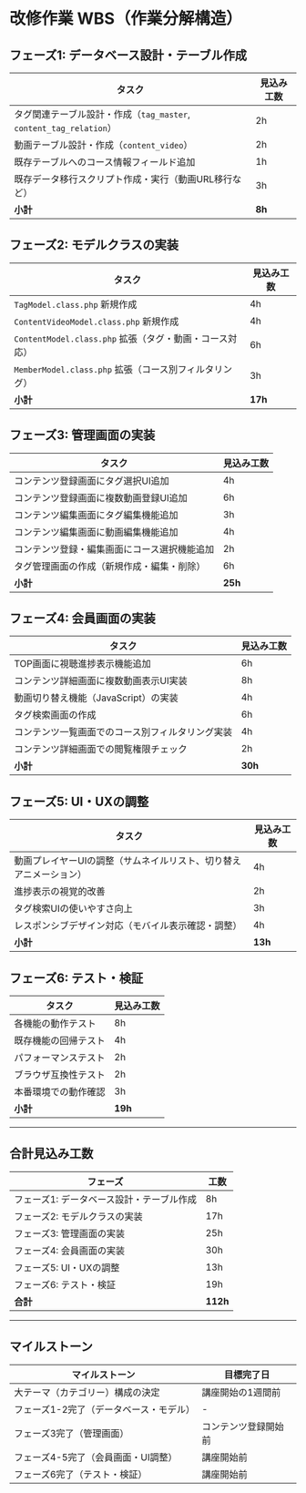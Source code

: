 # 改修作業 WBS（作業分解構造）

## フェーズ1: データベース設計・テーブル作成

| タスク | 見込み工数 |
|--------|-----------|
| タグ関連テーブル設計・作成（`tag_master`, `content_tag_relation`） | 2h |
| 動画テーブル設計・作成（`content_video`） | 2h |
| 既存テーブルへのコース情報フィールド追加 | 1h |
| 既存データ移行スクリプト作成・実行（動画URL移行など） | 3h |
| **小計** | **8h** |

## フェーズ2: モデルクラスの実装

| タスク | 見込み工数 |
|--------|-----------|
| `TagModel.class.php` 新規作成 | 4h |
| `ContentVideoModel.class.php` 新規作成 | 4h |
| `ContentModel.class.php` 拡張（タグ・動画・コース対応） | 6h |
| `MemberModel.class.php` 拡張（コース別フィルタリング） | 3h |
| **小計** | **17h** |

## フェーズ3: 管理画面の実装

| タスク | 見込み工数 |
|--------|-----------|
| コンテンツ登録画面にタグ選択UI追加 | 4h |
| コンテンツ登録画面に複数動画登録UI追加 | 6h |
| コンテンツ編集画面にタグ編集機能追加 | 3h |
| コンテンツ編集画面に動画編集機能追加 | 4h |
| コンテンツ登録・編集画面にコース選択機能追加 | 2h |
| タグ管理画面の作成（新規作成・編集・削除） | 6h |
| **小計** | **25h** |

## フェーズ4: 会員画面の実装

| タスク | 見込み工数 |
|--------|-----------|
| TOP画面に視聴進捗表示機能追加 | 6h |
| コンテンツ詳細画面に複数動画表示UI実装 | 8h |
| 動画切り替え機能（JavaScript）の実装 | 4h |
| タグ検索画面の作成 | 6h |
| コンテンツ一覧画面でのコース別フィルタリング実装 | 4h |
| コンテンツ詳細画面での閲覧権限チェック | 2h |
| **小計** | **30h** |

## フェーズ5: UI・UXの調整

| タスク | 見込み工数 |
|--------|-----------|
| 動画プレイヤーUIの調整（サムネイルリスト、切り替えアニメーション） | 4h |
| 進捗表示の視覚的改善 | 2h |
| タグ検索UIの使いやすさ向上 | 3h |
| レスポンシブデザイン対応（モバイル表示確認・調整） | 4h |
| **小計** | **13h** |

## フェーズ6: テスト・検証

| タスク | 見込み工数 |
|--------|-----------|
| 各機能の動作テスト | 8h |
| 既存機能の回帰テスト | 4h |
| パフォーマンステスト | 2h |
| ブラウザ互換性テスト | 2h |
| 本番環境での動作確認 | 3h |
| **小計** | **19h** |

---

## 合計見込み工数

| フェーズ | 工数 |
|---------|------|
| フェーズ1: データベース設計・テーブル作成 | 8h |
| フェーズ2: モデルクラスの実装 | 17h |
| フェーズ3: 管理画面の実装 | 25h |
| フェーズ4: 会員画面の実装 | 30h |
| フェーズ5: UI・UXの調整 | 13h |
| フェーズ6: テスト・検証 | 19h |
| **合計** | **112h** |

---

## マイルストーン

| マイルストーン | 目標完了日 |
|---------------|-----------|
| 大テーマ（カテゴリー）構成の決定 | 講座開始の1週間前 |
| フェーズ1-2完了（データベース・モデル） | - |
| フェーズ3完了（管理画面） | コンテンツ登録開始前 |
| フェーズ4-5完了（会員画面・UI調整） | 講座開始前 |
| フェーズ6完了（テスト・検証） | 講座開始前 |

